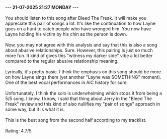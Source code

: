 <b>--- 21-07-2025 21:27 MONDAY ---</b>
<br/><br/>
You should listen to this song after Bleed The Freak. It will make you appreciate this pair of songs a lot. It's like the continuation to how Layne goes on a hunt to catch people who have wronged him. You now have Layne holding his victim by his chin as the person is down.
<br/><br/>
Now, you may not agree with this analysis and say that this is also a song about abusive relationships. Sure. However, this pairing is just so much more fun. It kind of gives this "witness my darker side" vibe a lot better compared to the regular abusive relationship meaning.
<br/><br/>
Lyrically, it's pretty basic. I think the emphasis on this song should be more on how Layne sings them (yet another "Layne was SOMETHING" moment). One of the best vocal performances in AiC history for sure.
<br/><br/>
Unfortunately, I think the solo is underwhelming which stops it from being a 5/5 song. I know, I know, I said that thing about Jerry in the "Bleed The Freak" review and this kind of also nullifies my "pair of songs" approach in some way, but it is what it is.
<br/><br/>
This is the best song from the second half according to my tracklist.
<br/><br/>
Rating: 4.7/5